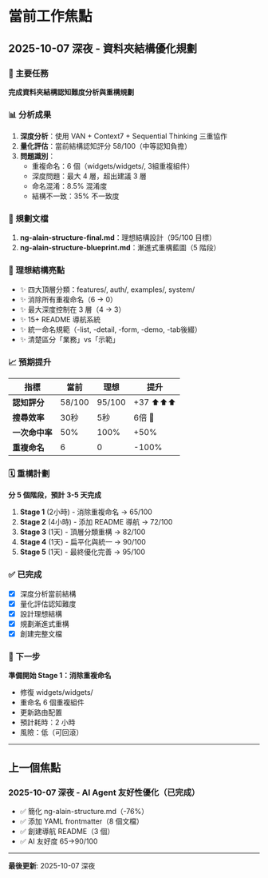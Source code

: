 # 當前工作焦點

## 2025-10-07 深夜 - 資料夾結構優化規劃

### 🎯 主要任務
**完成資料夾結構認知難度分析與重構規劃**

### 📊 分析成果
1. **深度分析**：使用 VAN + Context7 + Sequential Thinking 三重協作
2. **量化評估**：當前結構認知評分 58/100（中等認知負擔）
3. **問題識別**：
   - 重複命名：6 個（widgets/widgets/, 3組重複組件）
   - 深度問題：最大 4 層，超出建議 3 層
   - 命名混淆：8.5% 混淆度
   - 結構不一致：35% 不一致度

### 📁 規劃文檔
1. **ng-alain-structure-final.md**：理想結構設計（95/100 目標）
2. **ng-alain-structure-blueprint.md**：漸進式重構藍圖（5 階段）

### 🎨 理想結構亮點
- ✨ 四大頂層分類：features/, auth/, examples/, system/
- ✨ 消除所有重複命名（6 → 0）
- ✨ 最大深度控制在 3 層（4 → 3）
- ✨ 15+ README 導航系統
- ✨ 統一命名規範（-list, -detail, -form, -demo, -tab後綴）
- ✨ 清楚區分「業務」vs「示範」

### 📈 預期提升
| 指標 | 當前 | 理想 | 提升 |
|------|------|------|------|
| **認知評分** | 58/100 | 95/100 | +37 ⬆️⬆️⬆️ |
| **搜尋效率** | 30秒 | 5秒 | 6倍 🚀 |
| **一次命中率** | 50% | 100% | +50% |
| **重複命名** | 6 | 0 | -100% |

### 🗓️ 重構計劃
**分 5 個階段，預計 3-5 天完成**

1. **Stage 1** (2小時) - 消除重複命名 → 65/100
2. **Stage 2** (4小時) - 添加 README 導航 → 72/100
3. **Stage 3** (1天) - 頂層分類重構 → 82/100
4. **Stage 4** (1天) - 扁平化與統一 → 90/100
5. **Stage 5** (1天) - 最終優化完善 → 95/100

### ✅ 已完成
- [x] 深度分析當前結構
- [x] 量化評估認知難度
- [x] 設計理想結構
- [x] 規劃漸進式重構
- [x] 創建完整文檔

### 🎯 下一步
**準備開始 Stage 1：消除重複命名**
- 修復 widgets/widgets/
- 重命名 6 個重複組件
- 更新路由配置
- 預計耗時：2 小時
- 風險：低（可回滾）

---

## 上一個焦點

### 2025-10-07 深夜 - AI Agent 友好性優化（已完成）
- ✅ 簡化 ng-alain-structure.md（-76%）
- ✅ 添加 YAML frontmatter（8 個文檔）
- ✅ 創建導航 README（3 個）
- ✅ AI 友好度 65→90/100

---

**最後更新**: 2025-10-07 深夜
